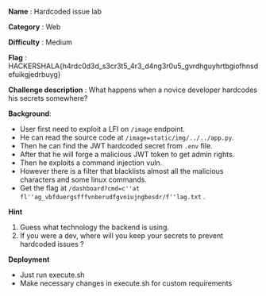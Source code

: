 **Name** : Hardcoded issue lab

**Category** : Web

**Difficulty** : Medium

**Flag** : HACKERSHALA{h4rdc0d3d_s3cr3t5_4r3_d4ng3r0u5_gvrdhguyhrtbgiofhnsdefuikgjedrbuyg}

**Challenge description** : 
What happens when a novice developer hardcodes his secrets somewhere?

**Background**: 

+ User first need to exploit a LFI on `/image` endpoint.
+ He can read the source code at `/image=static/img/../../app.py`.
+ Then he can find the JWT hardcoded secret from `.env` file.
+ After that he will forge a malicious JWT token to get admin rights.
+ Then he exploits a command injection vuln.
+ However there is a filter that blacklists almost all the malicious characters and some linux commands.
+ Get the flag at `/dashboard?cmd=c''at fl''ag_vbfduergsfffvnberudfgvniujngbesdr/f''lag.txt`
.

**Hint**
1. Guess what technology the backend is using.
2. If you were a dev, where will you keep your secrets to prevent hardcoded issues ?

**Deployment**
+ Just run execute.sh
+ Make necessary changes in execute.sh for custom requirements
